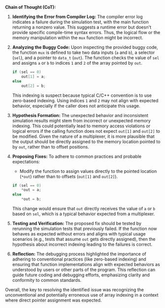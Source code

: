 **Chain of Thought (CoT):**

1. **Identifying the Error from Compiler Log:**
   The compiler error log indicates a failure during the simulation test, with the main function returning a nonzero value. This suggests a runtime error but doesn't provide specific compile-time syntax errors. Thus, the logical flow or the memory manipulation within the `mux` function might be incorrect.

2. **Analyzing the Buggy Code:**
   Upon inspecting the provided buggy code, the function `mux` is defined to take two data inputs (`a` and `b`), a selector (`sel`), and a pointer to `data_t` (`out`). The function checks the value of `sel` and assigns `a` or `b` to indices `1` and `2` of the array pointed by `out`.
   ```cpp
   if (sel == 0)
       out[1] = a;
   else
       out[2] = b;
   ```
   This indexing is suspect because typical C/C++ convention is to use zero-based indexing. Using indices `1` and `2` may not align with expected behavior, especially if the caller does not anticipate this usage.

3. **Hypothesis Formation:**
   The unexpected behavior and inconsistent simulation results might stem from incorrect or unexpected memory indexing. This could potentially lead to memory access violations or logical errors if the calling function does not expect `out[1]` and `out[2]` to be modified. Given the nature of a multiplexer, it is more plausible that the output should be directly assigned to the memory location pointed to by `out`, rather than to offset positions.

4. **Proposing Fixes:**
   To adhere to common practices and probable expectations:
   - Modify the function to assign values directly to the pointed location (`*out`) rather than to offsets (`out[1]` and `out[2]`).
   ```cpp
   if (sel == 0)
       *out = a;
   else
       *out = b;
   ```
   This change would ensure that `out` directly receives the value of `a` or `b` based on `sel`, which is a typical behavior expected from a multiplexer.

5. **Testing and Verification:**
   The proposed fix should be tested by rerunning the simulation tests that previously failed. If the function now behaves as expected without errors and aligns with typical usage scenarios (e.g., tests that assume `out` gets directly assigned), then the hypothesis about incorrect indexing leading to the failures is correct.

6. **Reflection:**
   The debugging process highlighted the importance of adhering to conventional practices (like zero-based indexing) and ensuring that function implementations align with expected behaviors as understood by users or other parts of the program. This reflection can guide future coding and debugging efforts, emphasizing clarity and conformity to common standards.

Overall, the key to resolving the identified issue was recognizing the unconventional and potentially erroneous use of array indexing in a context where direct pointer assignment was expected.